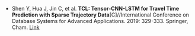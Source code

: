 * Shen Y, Hua J, Jin C, et al. <b>TCL: Tensor-CNN-LSTM for Travel Time Prediction with Sparse Trajectory Data</b>[C]//International Conference on Database Systems for Advanced Applications. 2019: 329-333. Springer, Cham. [Link](https://link.springer.com/chapter/10.1007/978-3-030-18590-9_39)
